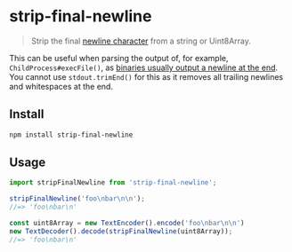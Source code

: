 # strip-final-newline

> Strip the final [newline character](https://en.wikipedia.org/wiki/Newline) from a string or Uint8Array.

This can be useful when parsing the output of, for example, `ChildProcess#execFile()`, as [binaries usually output a newline at the end](https://stackoverflow.com/questions/729692/why-should-text-files-end-with-a-newline). You cannot use `stdout.trimEnd()` for this as it removes all trailing newlines and whitespaces at the end.

## Install

```sh
npm install strip-final-newline
```

## Usage

```js
import stripFinalNewline from 'strip-final-newline';

stripFinalNewline('foo\nbar\n\n');
//=> 'foo\nbar\n'

const uint8Array = new TextEncoder().encode('foo\nbar\n\n')
new TextDecoder().decode(stripFinalNewline(uint8Array));
//=> 'foo\nbar\n'
```
